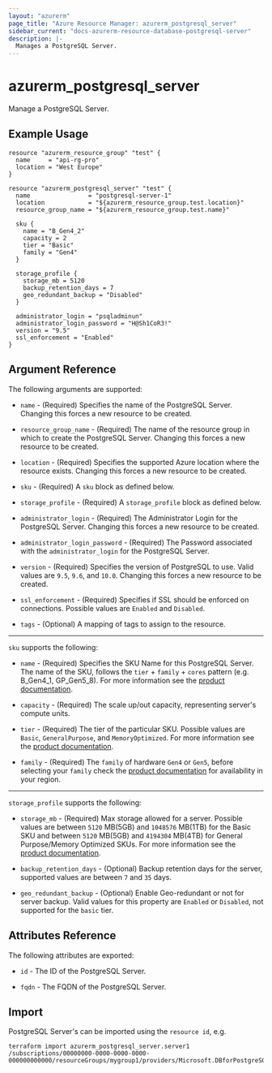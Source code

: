 ```yaml
---
layout: "azurerm"
page_title: "Azure Resource Manager: azurerm_postgresql_server"
sidebar_current: "docs-azurerm-resource-database-postgresql-server"
description: |-
  Manages a PostgreSQL Server.
---
```


# azurerm_postgresql_server

Manage a PostgreSQL Server.

## Example Usage

```hcl
resource "azurerm_resource_group" "test" {
  name     = "api-rg-pro"
  location = "West Europe"
}

resource "azurerm_postgresql_server" "test" {
  name                = "postgresql-server-1"
  location            = "${azurerm_resource_group.test.location}"
  resource_group_name = "${azurerm_resource_group.test.name}"

  sku {
    name = "B_Gen4_2"
    capacity = 2
    tier = "Basic"
    family = "Gen4"
  }

  storage_profile {
    storage_mb = 5120
    backup_retention_days = 7
    geo_redundant_backup = "Disabled"
  }

  administrator_login = "psqladminun"
  administrator_login_password = "H@Sh1CoR3!"
  version = "9.5"
  ssl_enforcement = "Enabled"
}
```

## Argument Reference

The following arguments are supported:

* `name` - (Required) Specifies the name of the PostgreSQL Server. Changing this forces a new resource to be created.

* `resource_group_name` - (Required) The name of the resource group in which to create the PostgreSQL Server. Changing this forces a new resource to be created.

* `location` - (Required) Specifies the supported Azure location where the resource exists. Changing this forces a new resource to be created.

* `sku` - (Required) A `sku` block as defined below.

* `storage_profile` - (Required) A `storage_profile` block as defined below.

* `administrator_login` - (Required) The Administrator Login for the PostgreSQL Server. Changing this forces a new resource to be created.

* `administrator_login_password` - (Required) The Password associated with the `administrator_login` for the PostgreSQL Server.

* `version` - (Required) Specifies the version of PostgreSQL to use. Valid values are `9.5`, `9.6`, and `10.0`. Changing this forces a new resource to be created.

* `ssl_enforcement` - (Required) Specifies if SSL should be enforced on connections. Possible values are `Enabled` and `Disabled`.

* `tags` - (Optional) A mapping of tags to assign to the resource.

---

`sku` supports the following:

* `name` - (Required) Specifies the SKU Name for this PostgreSQL Server. The name of the SKU, follows the `tier` + `family` + `cores` pattern (e.g. B_Gen4_1, GP_Gen5_8). For more information see the [product documentation](https://docs.microsoft.com/en-us/rest/api/postgresql/servers/create#sku).

* `capacity` - (Required) The scale up/out capacity, representing server's compute units.

* `tier` - (Required) The tier of the particular SKU. Possible values are `Basic`, `GeneralPurpose`, and `MemoryOptimized`. For more information see the [product documentation](https://docs.microsoft.com/en-us/azure/postgresql/concepts-pricing-tiers).

* `family` - (Required) The `family` of hardware `Gen4` or `Gen5`, before selecting your `family` check the [product documentation](https://docs.microsoft.com/en-us/azure/postgresql/concepts-pricing-tiers#compute-generations-vcores-and-memory) for availability in your region.

---

`storage_profile` supports the following:

* `storage_mb` - (Required) Max storage allowed for a server. Possible values are between `5120` MB(5GB) and `1048576` MB(1TB) for the Basic SKU and between `5120` MB(5GB) and `4194304` MB(4TB) for General Purpose/Memory Optimized SKUs. For more information see the [product documentation](https://docs.microsoft.com/en-us/rest/api/postgresql/servers/create#StorageProfile).

* `backup_retention_days` - (Optional) Backup retention days for the server, supported values are between `7` and `35` days.

* `geo_redundant_backup` - (Optional) Enable Geo-redundant or not for server backup. Valid values for this property are `Enabled` or `Disabled`, not supported for the `basic` tier.

## Attributes Reference

The following attributes are exported:

* `id` - The ID of the PostgreSQL Server.

* `fqdn` - The FQDN of the PostgreSQL Server.

## Import

PostgreSQL Server's can be imported using the `resource id`, e.g.

```shell
terraform import azurerm_postgresql_server.server1 /subscriptions/00000000-0000-0000-0000-000000000000/resourceGroups/mygroup1/providers/Microsoft.DBforPostgreSQL/servers/server1
```
